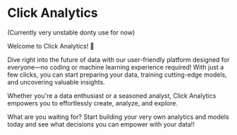 # Click Analytics

(Currently very unstable donty use for now)

Welcome to Click Analytics! 🚀 

Dive right into the future of data with our user-friendly platform designed for everyone—no coding or machine learning experience required! With just a few clicks, you can start preparing your data, training cutting-edge models, and uncovering valuable insights. 

Whether you're a data enthusiast or a seasoned analyst, Click Analytics empowers you to effortlessly create, analyze, and explore. 

What are you waiting for? Start building your very own analytics and models today and see what decisions you can empower with your data!!
